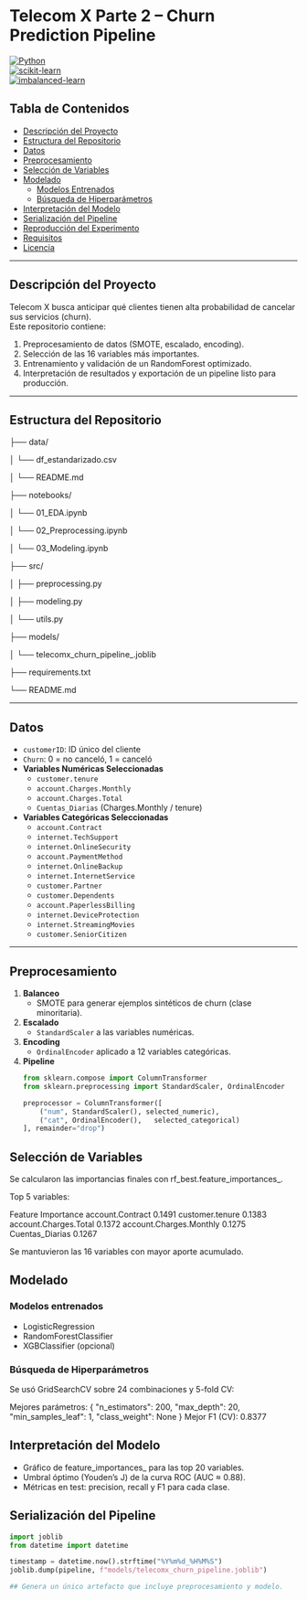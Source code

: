 # Telecom X Parte 2 – Churn Prediction Pipeline

[![Python](https://img.shields.io/badge/python-3.8%2B-blue)](https://www.python.org/)  
[![scikit-learn](https://img.shields.io/badge/scikit--learn-1.0%2B-orange)](https://scikit-learn.org/)  
[![imbalanced-learn](https://img.shields.io/badge/imbalanced--learn-0.9%2B-green)](https://imbalanced-learn.org/)  

## Tabla de Contenidos

- [Descripción del Proyecto](#descripción-del-proyecto)  
- [Estructura del Repositorio](#estructura-del-repositorio)  
- [Datos](#datos)  
- [Preprocesamiento](#preprocesamiento)  
- [Selección de Variables](#selección-de-variables)  
- [Modelado](#modelado)  
  - [Modelos Entrenados](#modelos-entrenados)  
  - [Búsqueda de Hiperparámetros](#búsqueda-de-hiperparámetros)  
- [Interpretación del Modelo](#interpretación-del-modelo)  
- [Serialización del Pipeline](#serialización-del-pipeline)  
- [Reproducción del Experimento](#reproducción-del-experimento)  
- [Requisitos](#requisitos)  
- [Licencia](#licencia)  

---

## Descripción del Proyecto

Telecom X busca anticipar qué clientes tienen alta probabilidad de cancelar sus servicios (churn).  
Este repositorio contiene:

1. Preprocesamiento de datos (SMOTE, escalado, encoding).  
2. Selección de las 16 variables más importantes.  
3. Entrenamiento y validación de un RandomForest optimizado.  
4. Interpretación de resultados y exportación de un pipeline listo para producción.  

---

## Estructura del Repositorio

├── data/

│ └── df_estandarizado.csv

│ └── README.md

├── notebooks/

│ └── 01_EDA.ipynb

│ └── 02_Preprocessing.ipynb

│ └── 03_Modeling.ipynb

├── src/

│ ├── preprocessing.py

│ ├── modeling.py

│ └── utils.py

├── models/

│ └── telecomx_churn_pipeline_<timestamp>.joblib

├── requirements.txt

└── README.md


---

## Datos

- `customerID`: ID único del cliente  
- `Churn`: 0 = no canceló, 1 = canceló  
- **Variables Numéricas Seleccionadas**  
  - `customer.tenure`  
  - `account.Charges.Monthly`  
  - `account.Charges.Total`  
  - `Cuentas_Diarias` (Charges.Monthly / tenure)  
- **Variables Categóricas Seleccionadas**  
  - `account.Contract`  
  - `internet.TechSupport`  
  - `internet.OnlineSecurity`  
  - `account.PaymentMethod`  
  - `internet.OnlineBackup`  
  - `internet.InternetService`  
  - `customer.Partner`  
  - `customer.Dependents`  
  - `account.PaperlessBilling`  
  - `internet.DeviceProtection`  
  - `internet.StreamingMovies`  
  - `customer.SeniorCitizen`  

---

## Preprocesamiento

1. **Balanceo**  
   - SMOTE para generar ejemplos sintéticos de churn (clase minoritaria).  
2. **Escalado**  
   - `StandardScaler` a las variables numéricas.  
3. **Encoding**  
   - `OrdinalEncoder` aplicado a 12 variables categóricas.  
4. **Pipeline**  
   ```python
   from sklearn.compose import ColumnTransformer
   from sklearn.preprocessing import StandardScaler, OrdinalEncoder

   preprocessor = ColumnTransformer([
       ("num", StandardScaler(), selected_numeric),
       ("cat", OrdinalEncoder(),   selected_categorical)
   ], remainder="drop")

## Selección de Variables

Se calcularon las importancias finales con rf_best.feature_importances_.

Top 5 variables:


Feature	Importance
account.Contract	      0.1491
customer.tenure	        0.1383
account.Charges.Total	  0.1372
account.Charges.Monthly	0.1275
Cuentas_Diarias	        0.1267

Se mantuvieron las 16 variables con mayor aporte acumulado.

## Modelado

### Modelos entrenados
* LogisticRegression
* RandomForestClassifier
* XGBClassifier (opcional)

### Búsqueda de Hiperparámetros

Se usó GridSearchCV sobre 24 combinaciones y 5-fold CV:

Mejores parámetros:
{
  "n_estimators": 200,
  "max_depth": 20,
  "min_samples_leaf": 1,
  "class_weight": None
}
Mejor F1 (CV): 0.8377

## Interpretación del Modelo
* Gráfico de feature_importances_ para las top 20 variables.
* Umbral óptimo (Youden’s J) de la curva ROC (AUC ≈ 0.88).
* Métricas en test: precision, recall y F1 para cada clase.

## Serialización del Pipeline
  ```python
  import joblib
  from datetime import datetime
  
  timestamp = datetime.now().strftime("%Y%m%d_%H%M%S")
  joblib.dump(pipeline, f"models/telecomx_churn_pipeline.joblib")

## Genera un único artefacto que incluye preprocesamiento y modelo.
